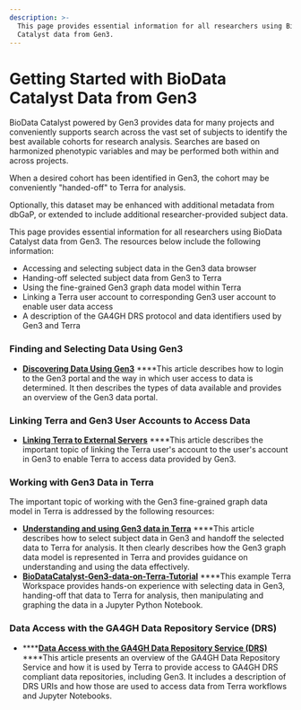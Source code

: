 ```yaml
---
description: >-
  This page provides essential information for all researchers using BioData
  Catalyst data from Gen3.
---
```


# Getting Started with BioData Catalyst Data from Gen3

BioData Catalyst powered by Gen3 provides data for many projects and conveniently supports search across the vast set of subjects to identify the best available cohorts for research analysis. Searches are based on harmonized phenotypic variables and may be performed both within and across projects.

When a desired cohort has been identified in Gen3, the cohort may be conveniently "handed-off" to Terra for analysis.

Optionally, this dataset may be enhanced with additional metadata from dbGaP, or extended to include additional researcher-provided subject data.

This page provides essential information for all researchers using BioData Catalyst data from Gen3. The resources below include the following information:

* Accessing and selecting subject data in the Gen3 data browser
* Handing-off selected subject data from Gen3 to Terra
* Using the fine-grained Gen3 graph data model within Terra
* Linking a Terra user account to corresponding Gen3 user account to enable user data access
* A description of the GA4GH DRS protocol and data identifiers used by Gen3 and Terra

### Finding and Selecting Data Using Gen3

* [**Discovering Data Using Gen3**](../../explore_data/gen3-discovering-data/) ****This article describes how to login to the Gen3 portal and the way in which user access to data is determined. It then describes the types of data available and provides an overview of the Gen3 data portal.

### Linking Terra and Gen3 User Accounts to Access Data

* [**Linking Terra to External Servers**](https://support.terra.bio/hc/en-us/articles/360038086332) ****This article describes the important topic of linking the Terra user's account to the user's account in Gen3 to enable Terra to access data provided by Gen3.

### **Working with Gen3 Data in Terra**

The important topic of working with the Gen3 fine-grained graph data model in Terra is addressed by the following resources:

* [**Understanding and using Gen3 data in Terra**](https://support.terra.bio/hc/en-us/articles/360038087312) ****This article describes how to select subject data in Gen3 and handoff the selected data to Terra for analysis. It then clearly describes how the Gen3 graph data model is represented in Terra and provides guidance on understanding and using the data effectively. 
* [**BioDataCatalyst-Gen3-data-on-Terra-Tutorial**](https://app.terra.bio/#workspaces/fc-product-demo/BioDataCatalyst-Gen3-data-on-Terra-Tutorial) ****This example Terra Workspace provides hands-on experience with selecting data in Gen3, handing-off that data to Terra for analysis, then manipulating and graphing the data in a Jupyter Python Notebook.

### Data Access with the GA4GH Data Repository Service \(DRS\)

* \*\*\*\*[**Data Access with the GA4GH Data Repository Service \(DRS\)**](https://broadinstitute.zendesk.com/knowledge/articles/360039330211/en-us?brand_id=360000963592) ****This article presents an overview of the GA4GH Data Repository Service and how it is used by Terra to provide access to GA4GH DRS compliant data repositories, including Gen3. It includes a description of DRS URIs and how those are used to access data from Terra workflows and Jupyter Notebooks.




